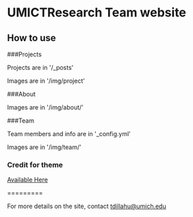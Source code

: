 UMICTResearch Team website
====================

## How to use

###Projects 

Projects are in '/_posts'

Images are in '/img/project'

###About

Images are in '/img/about/'

###Team

Team members and info are in '_config.yml'

Images are in '/img/team/'


### Credit for theme

[Available Here](https://y7kim.github.io/agency-jekyll-theme)

=========

For more details on the site, contact tdillahu@umich.edu
